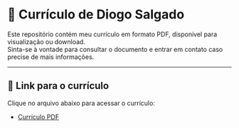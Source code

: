 # 📄 Currículo de Diogo Salgado 

Este repositório contém meu currículo em formato PDF, disponível para visualização ou download.  
Sinta-se à vontade para consultar o documento e entrar em contato caso precise de mais informações.  

---

## 🚀 Link para o currículo

Clique no arquivo abaixo para acessar o currículo:

- [Currículo PDF](./Resume_DiogoSalgado.pdf)

